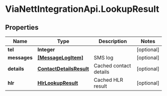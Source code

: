 # ViaNettIntegrationApi.LookupResult

## Properties
Name | Type | Description | Notes
------------ | ------------- | ------------- | -------------
**tel** | **Integer** |  | [optional] 
**messages** | [**[MessageLogItem]**](MessageLogItem.md) | SMS log | [optional] 
**details** | [**ContactDetailsResult**](ContactDetailsResult.md) | Cached contact details | [optional] 
**hlr** | [**HlrLookupResult**](HlrLookupResult.md) | Cached HLR result | [optional] 


